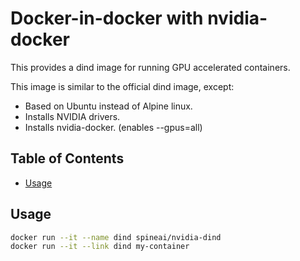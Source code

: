 # Docker-in-docker with nvidia-docker

This provides a dind image for running GPU accelerated containers.

This image is similar to the official dind image, except:

- Based on Ubuntu instead of Alpine linux.
- Installs NVIDIA drivers.
- Installs nvidia-docker. (enables --gpus=all)

## Table of Contents

- [Usage](#usage)

## Usage

```sh
docker run --it --name dind spineai/nvidia-dind
docker run --it --link dind my-container
```
